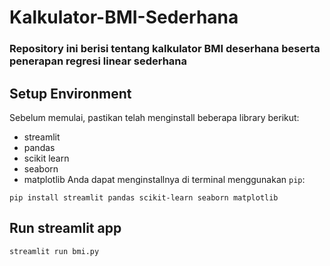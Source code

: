 # Kalkulator-BMI-Sederhana
### Repository ini berisi tentang kalkulator BMI deserhana beserta penerapan regresi linear sederhana
## Setup Environment
Sebelum memulai, pastikan telah menginstall beberapa library berikut:
- streamlit
- pandas
- scikit learn
- seaborn
- matplotlib
Anda dapat menginstallnya di terminal menggunakan `pip`:
```
pip install streamlit pandas scikit-learn seaborn matplotlib
```
## Run streamlit app
```
streamlit run bmi.py
```
